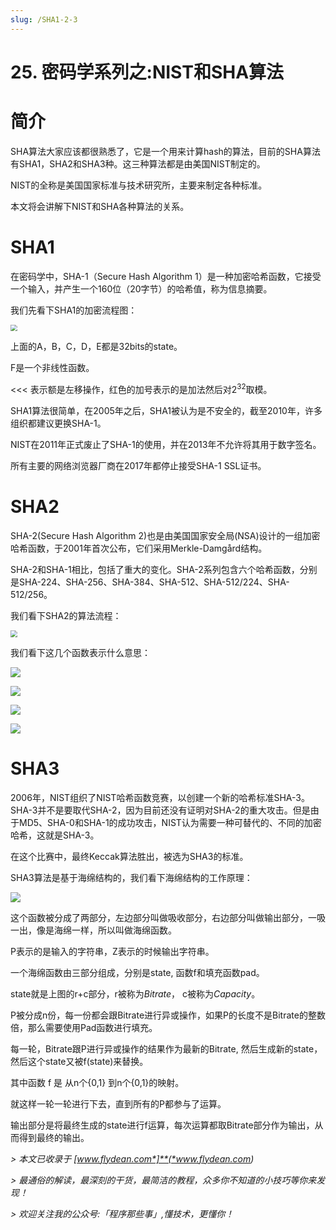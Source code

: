 ```yaml
---
slug: /SHA1-2-3
---
```


# 25. 密码学系列之:NIST和SHA算法



# 简介

SHA算法大家应该都很熟悉了，它是一个用来计算hash的算法，目前的SHA算法有SHA1，SHA2和SHA3种。这三种算法都是由美国NIST制定的。

NIST的全称是美国国家标准与技术研究所，主要来制定各种标准。

本文将会讲解下NIST和SHA各种算法的关系。

# SHA1

在密码学中，SHA-1（Secure Hash Algorithm 1）是一种加密哈希函数，它接受一个输入，并产生一个160位（20字节）的哈希值，称为信息摘要。

我们先看下SHA1的加密流程图：

<img src="https://img-blog.csdnimg.cn/20210403200253300.png?x-oss-process=image/watermark,type_ZmFuZ3poZW5naGVpdGk,shadow_0,text_aHR0cDovL3d3dy5mbHlkZWFuLmNvbQ==,size_25,color_8F8F8F,t_70" style="zoom:67%;" />

上面的A，B，C，D，E都是32bits的state。

F是一个非线性函数。

<<< 表示额是左移操作，红色的加号表示的是加法然后对2<sup>32</sup>取模。

SHA1算法很简单，在2005年之后，SHA1被认为是不安全的，截至2010年，许多组织都建议更换SHA-1。

NIST在2011年正式废止了SHA-1的使用，并在2013年不允许将其用于数字签名。

所有主要的网络浏览器厂商在2017年都停止接受SHA-1 SSL证书。

# SHA2

SHA-2(Secure Hash Algorithm 2)也是由美国国家安全局(NSA)设计的一组加密哈希函数，于2001年首次公布，它们采用Merkle-Damgård结构。

SHA-2和SHA-1相比，包括了重大的变化。SHA-2系列包含六个哈希函数，分别是SHA-224、SHA-256、SHA-384、SHA-512、SHA-512/224、SHA-512/256。

我们看下SHA2的算法流程：

<img src="https://img-blog.csdnimg.cn/20210403220300178.png?x-oss-process=image/watermark,type_ZmFuZ3poZW5naGVpdGk,shadow_0,text_aHR0cDovL3d3dy5mbHlkZWFuLmNvbQ==,size_25,color_8F8F8F,t_70" style="zoom:67%;" />

我们看下这几个函数表示什么意思：

![](https://img-blog.csdnimg.cn/20210403223234942.png)

![](https://img-blog.csdnimg.cn/202104032232489.png)

![](https://img-blog.csdnimg.cn/20210403223258749.png)

![](https://img-blog.csdnimg.cn/20210403223307436.png)

# SHA3

2006年，NIST组织了NIST哈希函数竞赛，以创建一个新的哈希标准SHA-3。SHA-3并不是要取代SHA-2，因为目前还没有证明对SHA-2的重大攻击。但是由于MD5、SHA-0和SHA-1的成功攻击，NIST认为需要一种可替代的、不同的加密哈希，这就是SHA-3。

在这个比赛中，最终Keccak算法胜出，被选为SHA3的标准。

SHA3算法是基于海绵结构的，我们看下海绵结构的工作原理：



![](https://img-blog.csdnimg.cn/20210403151159502.png?x-oss-process=image/watermark,type_ZmFuZ3poZW5naGVpdGk,shadow_0,text_aHR0cDovL3d3dy5mbHlkZWFuLmNvbQ==,size_25,color_8F8F8F,t_70)

这个函数被分成了两部分，左边部分叫做吸收部分，右边部分叫做输出部分，一吸一出，像是海绵一样，所以叫做海绵函数。

P表示的是输入的字符串，Z表示的时候输出字符串。

一个海绵函数由三部分组成，分别是state, 函数f和填充函数pad。

state就是上图的r+c部分，r被称为*Bitrate*， c被称为*Capacity*。

P被分成n份，每一份都会跟Bitrate进行异或操作，如果P的长度不是Bitrate的整数倍，那么需要使用Pad函数进行填充。

每一轮，Bitrate跟P进行异或操作的结果作为最新的Bitrate, 然后生成新的state，然后这个state又被f(state)来替换。

其中函数 f 是 从n个{0,1} 到n个{0,1}的映射。

就这样一轮一轮进行下去，直到所有的P都参与了运算。

输出部分是将最终生成的state进行f运算，每次运算都取Bitrate部分作为输出，从而得到最终的输出。



*>* *本文已收录于* *[*www.flydean.com*]**(*www.flydean.com*)*

*>* *最通俗的解读，最深刻的干货，最简洁的教程，众多你不知道的小技巧等你来发现！*

*>* *欢迎关注我的公众号:「程序那些事」,懂技术，更懂你！*

